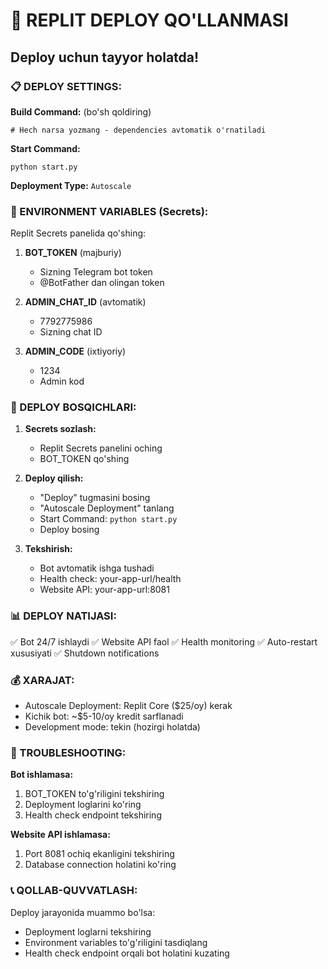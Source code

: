 # 🚀 REPLIT DEPLOY QO'LLANMASI

## Deploy uchun tayyor holatda!

### 📋 DEPLOY SETTINGS:

**Build Command:** (bo'sh qoldiring)
```
# Hech narsa yozmang - dependencies avtomatik o'rnatiladi
```

**Start Command:**
```
python start.py
```

**Deployment Type:** `Autoscale`

### 🔐 ENVIRONMENT VARIABLES (Secrets):

Replit Secrets panelida qo'shing:

1. **BOT_TOKEN** (majburiy)
   - Sizning Telegram bot token
   - @BotFather dan olingan token

2. **ADMIN_CHAT_ID** (avtomatik)
   - 7792775986
   - Sizning chat ID

3. **ADMIN_CODE** (ixtiyoriy)
   - 1234
   - Admin kod

### 🎯 DEPLOY BOSQICHLARI:

1. **Secrets sozlash:**
   - Replit Secrets panelini oching
   - BOT_TOKEN qo'shing

2. **Deploy qilish:**
   - "Deploy" tugmasini bosing
   - "Autoscale Deployment" tanlang
   - Start Command: `python start.py`
   - Deploy bosing

3. **Tekshirish:**
   - Bot avtomatik ishga tushadi
   - Health check: your-app-url/health
   - Website API: your-app-url:8081

### 📊 DEPLOY NATIJASI:

✅ Bot 24/7 ishlaydi
✅ Website API faol
✅ Health monitoring
✅ Auto-restart xususiyati
✅ Shutdown notifications

### 💰 XARAJAT:

- Autoscale Deployment: Replit Core ($25/oy) kerak
- Kichik bot: ~$5-10/oy kredit sarflanadi
- Development mode: tekin (hozirgi holatda)

### 🔧 TROUBLESHOOTING:

**Bot ishlamasa:**
1. BOT_TOKEN to'g'riligini tekshiring
2. Deployment loglarini ko'ring
3. Health check endpoint tekshiring

**Website API ishlamasa:**
1. Port 8081 ochiq ekanligini tekshiring
2. Database connection holatini ko'ring

### 📞 QOLLAB-QUVVATLASH:

Deploy jarayonida muammo bo'lsa:
- Deployment loglarni tekshiring
- Environment variables to'g'riligini tasdiqlang
- Health check endpoint orqali bot holatini kuzating